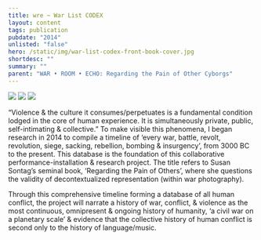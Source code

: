 ```yaml
---
title: wre ~ War List CODEX
layout: content
tags: publication
pubdate: "2014"
unlisted: "false"
hero: /static/img/war-list-codex-front-book-cover.jpg
shortdesc: ""
summary: ""
parent: "WAR • ROOM • ECHO: Regarding the Pain of Other Cyborgs"
---
```

![](blob:https://dev-aam.netlify.app/bdf6b182-94c2-9d48-99ee-f20cd410e182)
![](blob:https://dev-aam.netlify.app/05d2bd93-7c7a-d34d-adf3-f09202cb5deb)
![](blob:https://dev-aam.netlify.app/f29afb7f-f97a-6e4d-b235-b5d367696eaa)

“Violence & the culture it consumes/perpetuates is a fundamental condition lodged in the core of human experience. It is simultaneously private, public, self-intimating & collective.” To make visible this phenomena, I began research in 2014 to compile a timeline of ‘every war, battle, revolt, revolution, siege, sacking, rebellion, bombing & insurgency’, from 3000 BC to the present. This database is the foundation of this collaborative performance-installation & research project. The title refers to Susan Sontag’s seminal book, ‘Regarding the Pain of Others’, where she questions the validity of decontextualized representation (within war photography).

Through this comprehensive timeline forming a database of all human conflict, the project will narrate a history of war, conflict, & violence as the most continuous, omnipresent & ongoing history of humanity, ‘a civil war on a planetary scale’ & evidence that the collective history of human conflict is second only to the history of language/music.